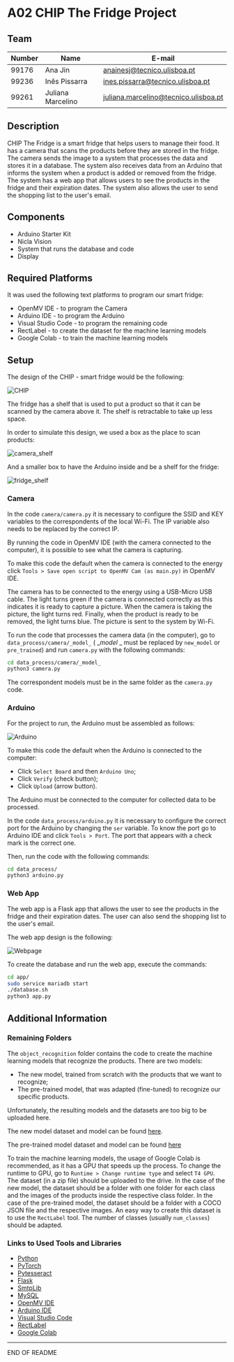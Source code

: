 # A02 CHIP The Fridge Project

## Team

| Number | Name               | E-mail                                 |
|--------|--------------------|----------------------------------------|
| 99176  | Ana Jin            | <anainesj@tecnico.ulisboa.pt>          |
| 99236  | Inês Pissarra      | <ines.pissarra@tecnico.ulisboa.pt>     |
| 99261  | Juliana Marcelino  | <juliana.marcelino@tecnico.ulisboa.pt> |

## Description
CHIP The Fridge is a smart fridge that helps users to manage their food. It has a camera that scans the products before they are stored in the fridge. The camera sends the image to a system that processes the data and stores it in a database. The system also receives data from an Arduino that informs the system when a product is added or removed from the fridge. The system has a web app that allows users to see the products in the fridge and their expiration dates. The system also allows the user to send the shopping list to the user's email.

## Components

- Arduino Starter Kit
- Nicla Vision
- System that runs the database and code
- Display

## Required Platforms

It was used the following text platforms to program our smart fridge:

- OpenMV IDE - to program the Camera
- Arduino IDE - to program the Arduino
- Visual Studio Code - to program the remaining code
- RectLabel - to create the dataset for the machine learning models
- Google Colab - to train the machine learning models

## Setup

The design of the CHIP - smart fridge would be the following:

![CHIP](<img/chip.png>)

The fridge has a shelf that is used to put a product so that it can be scanned by the camera above it. The shelf is retractable to take up less space.

In order to simulate this design, we used a box as the place to scan products:

![camera_shelf](<img/camera_shelf.jpg>)

And a smaller box to have the Arduino inside and be a shelf for the fridge:

![fridge_shelf](<img/fridge_shelf.jpg>)

### Camera

In the code `camera/camera.py` it is necessary to configure the SSID and KEY variables to the correspondents of the local Wi-Fi. The IP variable also needs to be replaced by the correct IP.

By running the code in OpenMV IDE (with the camera connected to the computer), it is possible to see what the camera is capturing.

To make this code the default when the camera is connected to the energy click `Tools > Save open script to OpenMV Cam (as main.py)` in OpenMV IDE.

The camera has to be connected to the energy using a USB-Micro USB cable. The light turns green if the camera is connected correctly as this indicates it is ready to capture a picture. When the camera is taking the picture, the light turns red. Finally, when the product is ready to be removed, the light turns blue. The picture is sent to the system by Wi-Fi.

To run the code that processes the camera data (in the computer), go to `data_process/camera/_model_` ( __model_ _ must be replaced by `new_model` or `pre_trained`) and run `camera.py` with the following commands:

```sh
cd data_process/camera/_model_
python3 camera.py
```

The correspondent models must be in the same folder as the `camera.py` code.

### Arduino

For the project to run, the Arduino must be assembled as follows:

![Arduino](<img/Dazzling Albar-Tumelo.png>)

To make this code the default when the Arduino is connected to the computer:

- Click `Select Board` and then `Arduino Uno`;
- Click `Verify` (check button);
- Click `Upload` (arrow button).

The Arduino must be connected to the computer for collected data to be processed.

In the code `data_process/arduino.py` it is necessary to configure the correct port for the Arduino by changing the `ser` variable. To know the port go to Arduino IDE and click `Tools > Port`. The port that appears with a check mark is the correct one.

Then, run the code with the following commands:

```sh
cd data_process/
python3 arduino.py
```

### Web App

The web app is a Flask app that allows the user to see the products in the fridge and their expiration dates. The user can also send the shopping list to the user's email.

The web app design is the following:

![Webpage](<img/webpage.png>)

To create the database and run the web app, execute the commands:

```sh
cd app/
sudo service mariadb start
./database.sh
python3 app.py
```

## Additional Information

### Remaining Folders

The `object_recognition` folder contains the code to create the machine learning models that recognize the products. 
There are two models:
- The new model, trained from scratch with the products that we want to recognize;
- The pre-trained model, that was adapted (fine-tuned) to recognize our specific products.

Unfortunately, the resulting models and the datasets are too big to be uploaded here.

The new model dataset and model can be found [here](https://drive.google.com/drive/folders/1BwTqUBPTOYiVevAY4tJy5jK9-yekGmWB?usp=drive_link).

The pre-trained model dataset and model can be found [here](https://drive.google.com/drive/folders/15AGG313OgU8PVDHnomRwuMnfar2_iWbs?usp=drive_link)

To train the machine learning models, the usage of Google Colab is recommended, as it has a GPU that speeds up the process. To change the runtime to GPU, go to `Runtime > Change runtime type` and select `T4 GPU`. 
The dataset (in a zip file) should be uploaded to the drive. 
In the case of the new model, the dataset should be a folder with one folder for each class and the images of the products inside the respective class folder.
In the case of the pre-trained model, the dataset should be a folder with a COCO JSON file and the respective images. An easy way to create this dataset is to use the `RectLabel` tool.
The number of classes (usually `num_classes`) should be adapted.


### Links to Used Tools and Libraries

- [Python](https://www.python.org/)
- [PyTorch](https://pytorch.org/)
- [Pytesseract](https://pypi.org/project/pytesseract/)
- [Flask](https://flask.palletsprojects.com/en/3.0.x/)
- [SmtpLib](https://docs.python.org/3/library/smtplib.html)
- [MySQL](https://www.mysql.com/)
- [OpenMV IDE](https://openmv.io/pages/download?gad_source=1&gclid=CjwKCAjw7-SvBhB6EiwAwYdCAdFi9kPw_PdA8yJYGA-OzIwjfuq-NtvnOjP9ont1bPy2H4JPX77EaRoCROcQAvD_BwE)
- [Arduino IDE](https://www.arduino.cc/en/software)
- [Visual Studio Code](https://code.visualstudio.com/)
- [RectLabel](https://rectlabel.com/)
- [Google Colab](https://colab.research.google.com/)

----
END OF README
